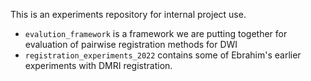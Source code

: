 This is an experiments repository for internal project use.

- `evalution_framework` is a framework we are putting together for evaluation of pairwise registration methods for DWI
- `registration_experiments_2022` contains some of Ebrahim's earlier experiments with DMRI registration.
